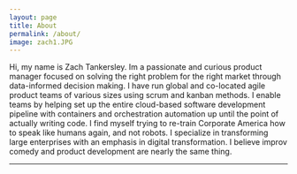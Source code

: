 ```yaml
---
layout: page
title: About
permalink: /about/
image: zach1.JPG
---
```


Hi, my name is Zach Tankersley. Im a passionate and curious product manager focused on solving the right problem for the right market through data-informed decision making. I have run global and co-located agile product teams of various sizes using scrum and kanban methods. I enable teams by helping set up the entire cloud-based software development pipeline with containers and orchestration automation up until the point of actually writing code. I find myself trying to re-train Corporate America how to speak like humans again, and not robots. I specialize in transforming large enterprises with an emphasis in digital transformation. I believe improv comedy and product development are nearly the same thing. 

***

